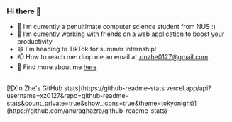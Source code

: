 ### Hi there 👋
- 🌱 I’m currently a penultimate computer science student from NUS :)
- 🔭 I’m currently working with friends on a web application to boost your productivity 
- 😄 I'm heading to TikTok for summer internship!
- 📫 How to reach me: drop me an email at xinzhe0127@gmail.com
- 👯 Find more about me [here](https://xz0127.github.io/portfolio/)
<br>
[![Xin Zhe's GitHub stats](https://github-readme-stats.vercel.app/api?username=xz0127&repo=github-readme-stats&count_private=true&show_icons=true&theme=tokyonight)](https://github.com/anuraghazra/github-readme-stats)

<!--
**xz0127/xz0127** is a ✨ _special_ ✨ repository because its `README.md` (this file) appears on your GitHub profile.

Here are some ideas to get you started:

- 🔭 I’m currently working on ...
- 🌱 I’m currently learning ...
- 👯 I’m looking to collaborate on ...
- 🤔 I’m looking for help with ...
- 💬 Ask me about ...
- 📫 How to reach me: ...
- 😄 Pronouns: ...
- ⚡ Fun fact: ...
-->
